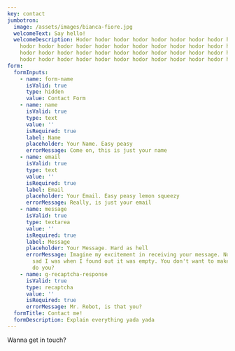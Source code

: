 ```yaml
---
key: contact
jumbotron:
  image: /assets/images/bianca-fiore.jpg
  welcomeText: Say hello!
  welcomeDescription: Hodor hodor hodor hodor hodor hodor hodor hodor hodor hodor
    hodor hodor hodor hodor hodor hodor hodor hodor hodor hodor hodor hodor
    hodor hodor hodor hodor hodor hodor hodor hodor hodor hodor hodor hodor
    hodor hodor hodor hodor hodor hodor hodor hodor hodor hodor hodor hodor
form:
  formInputs:
    - name: form-name
      isValid: true
      type: hidden
      value: Contact Form
    - name: name
      isValid: true
      type: text
      value: ''
      isRequired: true
      label: Name
      placeholder: Your Name. Easy peasy
      errorMessage: Come on, this is just your name
    - name: email
      isValid: true
      type: text
      value: ''
      isRequired: true
      label: Email
      placeholder: Your Email. Easy peasy lemon squeezy
      errorMessage: Really, is just your email
    - name: message
      isValid: true
      type: textarea
      value: ''
      isRequired: true
      label: Message
      placeholder: Your Message. Hard as hell
      errorMessage: Imagine my excitement in receiving your message. Now imagine how
        sad I was when I found out it was empty. You don't want to make me sad,
        do you?
    - name: g-recaptcha-response
      isValid: true
      type: recaptcha
      value: ''
      isRequired: true
      errorMessage: Mr. Robot, is that you?
  formTitle: Contact me!
  formDescription: Explain everything yada yada
---
```

Wanna get in touch?